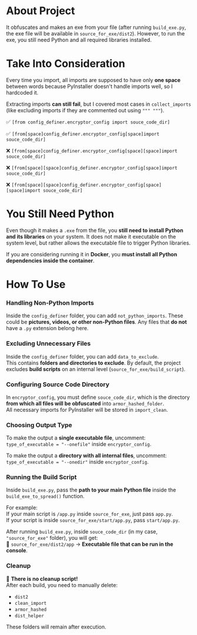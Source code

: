 # About Project  
It obfuscates and makes an exe from your file (after running `build_exe.py`, the exe file will be available in `source_for_exe/dist2`). However, to run the exe, you still need Python and all required libraries installed.  

# Take Into Consideration  
Every time you import, all imports are supposed to have only **one space** between words because PyInstaller doesn't handle imports well, so I hardcoded it.  

Extracting imports **can still fail**, but I covered most cases in `collect_imports` (like excluding imports if they are commented out using `""" """`).  

✅ `[from config_definer.encryptor_config import souce_code_dir]`  

✅ `[from[space]config_definer.encryptor_config[space]import souce_code_dir]`  

❌ `[from[space]config_definer.encryptor_config[space][space]import souce_code_dir]`  

❌ `[from[space][space]config_definer.encryptor_config[space]import souce_code_dir]`  

❌ `[from[space][space]config_definer.encryptor_config[space][space]import souce_code_dir]`  

# You Still Need Python  
Even though it makes a `.exe` from the file, you **still need to install Python and its libraries** on your system. It does not make it executable on the system level, but rather allows the executable file to trigger Python libraries.  

If you are considering running it in **Docker**, you **must install all Python dependencies inside the container**.  

# How To Use  

### Handling Non-Python Imports  
Inside the `config_definer` folder, you can add `not_python_imports`. These could be **pictures, videos, or other non-Python files**. Any files that **do not** have a `.py` extension belong here.  

### Excluding Unnecessary Files  
Inside the `config_definer` folder, you can add `data_to_exclude`.  
This contains **folders and directories to exclude**. By default, the project excludes **build scripts** on an internal level (`source_for_exe/build_script`).  

### Configuring Source Code Directory  
In `encryptor_config`, you must define `souce_code_dir`, which is the directory **from which all files will be obfuscated** into `armor_hashed_folder`.  
All necessary imports for PyInstaller will be stored in `import_clean`.  

### Choosing Output Type  
To make the output a **single executable file**, uncomment:  
`type_of_executable = "--onefile"` inside `encryptor_config`.  

To make the output a **directory with all internal files**, uncomment:  
`type_of_executable = "--onedir"` inside `encryptor_config`.  

### Running the Build Script  
Inside `build_exe.py`, pass the **path to your main Python file** inside the `build_exe_to_spread()` function.  

For example:  
If your main script is `/app.py` inside `source_for_exe`, just pass `app.py`.  
If your script is inside `source_for_exe/start/app.py`, pass `start/app.py`.  

After running `build_exe.py`, inside `souce_code_dir` (in my case, `"source_for_exe"` folder), you will get:  
📂 `source_for_exe/dist2/app` → **Executable file that can be run in the console**.  

### Cleanup  
🚨 **There is no cleanup script!**  
After each build, you need to manually delete:  
- `dist2`  
- `clean_import`  
- `armor_hashed`  
- `dist_helper`  

These folders will remain after execution.  
